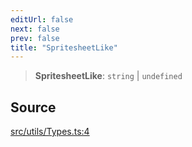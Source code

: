 ```yaml
---
editUrl: false
next: false
prev: false
title: "SpritesheetLike"
---
```


> **SpritesheetLike**: `string` \| `undefined`

## Source

[src/utils/Types.ts:4](https://github.com/relishinc/dill-pixel/blob/c79d8e8552aaa0f13a29535c819ae67d025b4669/src/utils/Types.ts#L4)
